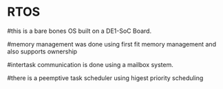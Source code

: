 # RTOS

#this is a bare bones OS built on a DE1-SoC Board.

#memory management was done using first fit memory management and also supports ownership

#intertask communication is done using a mailbox system.

#there is a peemptive task scheduler using higest priority scheduling
